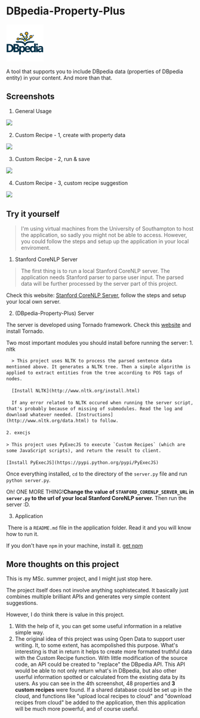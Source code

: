 # DBpedia-Property-Plus 

<p><img src="./other/dbpedia_property_plus.png" width="100"></p>

A tool that supports you to include DBpedia data (properties of DBpedia entity) in your content. And more than that.

## Screenshots

1. General Usage

<img src="./other/1.png" width="250">

2. Custom Recipe - 1, create with property data 

<img src="./other/2.png" width="250">

3. Custom Recipe - 2, run & save

<img src="./other/3.png" width="250">

4. Custom Recipe - 3, custom recipe suggestion

<img src="./other/4.png" width="250">

## Try it yourself

> I'm using virtual machines from the University of Southampton to host the application, so sadly you might not be able to access. However, you could follow the steps and setup up the application in your local enviroment.

1. Stanford CoreNLP Server

  > The first thing is to run a local Stanford CoreNLP server. The application needs Stanford parser to parse user input. The parsed data will be further processed by the server part of this project.

  Check this website: [Stanford CoreNLP Server](https://stanfordnlp.github.io/CoreNLP/corenlp-server.html), follow the steps and setup your local own server.

2. (DBpedia-Property-Plus) Server

  The server is developed using Tornado framework. Check this [website](http://www.tornadoweb.org/en/stable/) and install Tornado.

  Two most important modules you should install before running the server:
    1. nltk
    
      > This project uses NLTK to process the parsed sentence data mentioned above. It generates a NLTK tree. Then a simple algorithm is applied to extract entities from the tree according to POS tags of nodes.
      
      [Install NLTK](http://www.nltk.org/install.html)
      
      If any error related to NLTK occured when running the server script, that's probably because of missing of submodules. Read the log and download whatever needed. [Instructions](http://www.nltk.org/data.html) to follow.
      
    2. execjs
    
    > This project uses PyExecJS to execute `Custom Recipes` (which are some JavaScript scripts), and return the result to client. 
    
    [Install PyExecJS](https://pypi.python.org/pypi/PyExecJS)
    
  Once everything installed, `cd` to the directory of the `server.py` file and run `python server.py`.
  
  Oh! ONE MORE THING!**Change the value of `STANFORD_CORENLP_SERVER_URL` in `server.py` to the url of your local Stanford CoreNLP server.** Then run the server :D.
  
3. Application

  There is a `README.md` file in the application folder. Read it and you will know how to run it.
  
  If you don't have `npm` in your machine, install it. [get npm](https://www.npmjs.com/get-npm?utm_source=house&utm_medium=homepage&utm_campaign=free%20orgs&utm_term=Install%20npm)
  
## More thoughts on this project

This is my MSc. summer project, and I might just stop here.

The project itself does not involve anything sophistecated. It basically just combines multiple brilliant APIs and generates very simple content suggestions. 

However, I do think there is value in this project. 

1. With the help of it, you can get some useful information in a relative simple way.
2. The original idea of this project was using Open Data to support user writing. It, to some extent, has acompolished this purpose. What's interesting is that in return it helps to create more formated truthful data with the Custom Recipe function. With little modification of the source code, an API could be created to "replace" the DBpedia API. This API would be able to not only return what's in DBpedia, but also other userful information spotted or calculated from the existing data by its users. As you can see in the 4th screenshot, 48 properties and **3 custom recipes** were found. If a shared database could be set up in the cloud, and functions like "upload local recipes to cloud" and "download recipes from cloud" be added to the application, then this application will be much more powerful, and of course useful.
